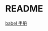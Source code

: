 # README

[babel 手册](https://github.com/jamiebuilds/babel-handbook/blob/master/translations/zh-Hans/README.md)
